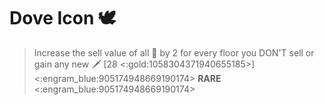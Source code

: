 # Dove Icon 🕊️
> Increase the sell value of all 🏺 by 2 for every floor you DON'T sell or gain any new 🗡️ [28 <:gold:1058304371940655185>]
<:engram_blue:905174948669190174> __RARE__ <:engram_blue:905174948669190174>

